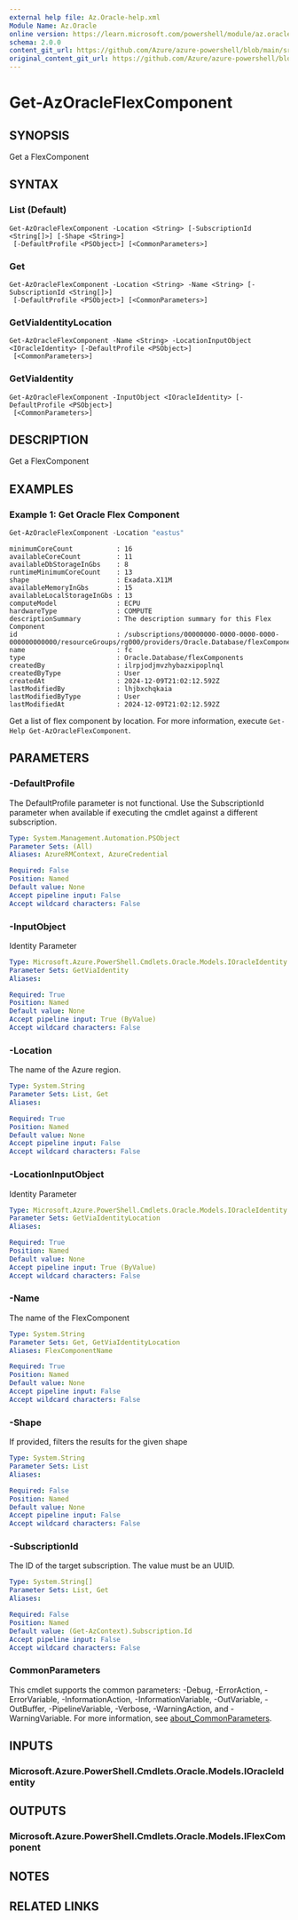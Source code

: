 ```yaml
---
external help file: Az.Oracle-help.xml
Module Name: Az.Oracle
online version: https://learn.microsoft.com/powershell/module/az.oracle/get-azoracleflexcomponent
schema: 2.0.0
content_git_url: https://github.com/Azure/azure-powershell/blob/main/src/Oracle/Oracle/help/Get-AzOracleFlexComponent.md
original_content_git_url: https://github.com/Azure/azure-powershell/blob/main/src/Oracle/Oracle/help/Get-AzOracleFlexComponent.md
---
```


# Get-AzOracleFlexComponent

## SYNOPSIS
Get a FlexComponent

## SYNTAX

### List (Default)
```
Get-AzOracleFlexComponent -Location <String> [-SubscriptionId <String[]>] [-Shape <String>]
 [-DefaultProfile <PSObject>] [<CommonParameters>]
```

### Get
```
Get-AzOracleFlexComponent -Location <String> -Name <String> [-SubscriptionId <String[]>]
 [-DefaultProfile <PSObject>] [<CommonParameters>]
```

### GetViaIdentityLocation
```
Get-AzOracleFlexComponent -Name <String> -LocationInputObject <IOracleIdentity> [-DefaultProfile <PSObject>]
 [<CommonParameters>]
```

### GetViaIdentity
```
Get-AzOracleFlexComponent -InputObject <IOracleIdentity> [-DefaultProfile <PSObject>]
 [<CommonParameters>]
```

## DESCRIPTION
Get a FlexComponent

## EXAMPLES

### Example 1: Get Oracle Flex Component
```powershell
Get-AzOracleFlexComponent -Location "eastus"
```

```output
minimumCoreCount           : 16
availableCoreCount         : 11
availableDbStorageInGbs    : 8
runtimeMinimumCoreCount    : 13
shape                      : Exadata.X11M
availableMemoryInGbs       : 15
availableLocalStorageInGbs : 13
computeModel               : ECPU
hardwareType               : COMPUTE
descriptionSummary         : The description summary for this Flex Component
id                         : /subscriptions/00000000-0000-0000-0000-000000000000/resourceGroups/rg000/providers/Oracle.Database/flexComponents/name
name                       : fc
type                       : Oracle.Database/flexComponents
createdBy                  : ilrpjodjmvzhybazxipoplnql
createdByType              : User
createdAt                  : 2024-12-09T21:02:12.592Z
lastModifiedBy             : lhjbxchqkaia
lastModifiedByType         : User
lastModifiedAt             : 2024-12-09T21:02:12.592Z
```

Get a list of flex component by location.
For more information, execute `Get-Help Get-AzOracleFlexComponent`.

## PARAMETERS

### -DefaultProfile
The DefaultProfile parameter is not functional.
Use the SubscriptionId parameter when available if executing the cmdlet against a different subscription.

```yaml
Type: System.Management.Automation.PSObject
Parameter Sets: (All)
Aliases: AzureRMContext, AzureCredential

Required: False
Position: Named
Default value: None
Accept pipeline input: False
Accept wildcard characters: False
```

### -InputObject
Identity Parameter

```yaml
Type: Microsoft.Azure.PowerShell.Cmdlets.Oracle.Models.IOracleIdentity
Parameter Sets: GetViaIdentity
Aliases:

Required: True
Position: Named
Default value: None
Accept pipeline input: True (ByValue)
Accept wildcard characters: False
```

### -Location
The name of the Azure region.

```yaml
Type: System.String
Parameter Sets: List, Get
Aliases:

Required: True
Position: Named
Default value: None
Accept pipeline input: False
Accept wildcard characters: False
```

### -LocationInputObject
Identity Parameter

```yaml
Type: Microsoft.Azure.PowerShell.Cmdlets.Oracle.Models.IOracleIdentity
Parameter Sets: GetViaIdentityLocation
Aliases:

Required: True
Position: Named
Default value: None
Accept pipeline input: True (ByValue)
Accept wildcard characters: False
```

### -Name
The name of the FlexComponent

```yaml
Type: System.String
Parameter Sets: Get, GetViaIdentityLocation
Aliases: FlexComponentName

Required: True
Position: Named
Default value: None
Accept pipeline input: False
Accept wildcard characters: False
```

### -Shape
If provided, filters the results for the given shape

```yaml
Type: System.String
Parameter Sets: List
Aliases:

Required: False
Position: Named
Default value: None
Accept pipeline input: False
Accept wildcard characters: False
```

### -SubscriptionId
The ID of the target subscription.
The value must be an UUID.

```yaml
Type: System.String[]
Parameter Sets: List, Get
Aliases:

Required: False
Position: Named
Default value: (Get-AzContext).Subscription.Id
Accept pipeline input: False
Accept wildcard characters: False
```

### CommonParameters
This cmdlet supports the common parameters: -Debug, -ErrorAction, -ErrorVariable, -InformationAction, -InformationVariable, -OutVariable, -OutBuffer, -PipelineVariable, -Verbose, -WarningAction, and -WarningVariable. For more information, see [about_CommonParameters](http://go.microsoft.com/fwlink/?LinkID=113216).

## INPUTS

### Microsoft.Azure.PowerShell.Cmdlets.Oracle.Models.IOracleIdentity

## OUTPUTS

### Microsoft.Azure.PowerShell.Cmdlets.Oracle.Models.IFlexComponent

## NOTES

## RELATED LINKS

